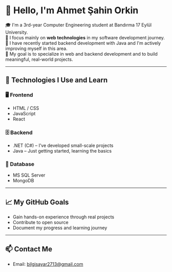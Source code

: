 # 👋 Hello, I'm Ahmet Şahin Orkin

🎓 I'm a 3rd-year Computer Engineering student at Bandırma 17 Eylül University.  
🧠 I focus mainly on **web technologies** in my software development journey.  
🌱 I have recently started backend development with Java and I'm actively improving myself in this area.  
🚀 My goal is to specialize in web and backend development and to build meaningful, real-world projects.

---

## 🔧 Technologies I Use and Learn

### 🖥️ Frontend
- HTML / CSS
- JavaScript
- React

### 🗄️ Backend
- .NET (C#) – I’ve developed small-scale projects
- Java – Just getting started, learning the basics

### 💾 Database
- MS SQL Server
- MongoDB

---

## 📈 My GitHub Goals
- Gain hands-on experience through real projects  
- Contribute to open source  
- Document my progress and learning journey

---

## 📫 Contact Me
- Email: bilgisayar2713@gmail.com
